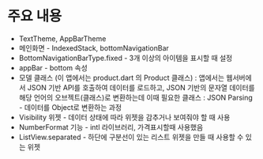 # 주요 내용
* TextTheme, AppBarTheme
* 메인화면 - IndexedStack, bottomNavigationBar
* BottomNavigationBarType.fixed - 3개 이상의 아이템을 표시할 때 설정
* appBar - bottom 속성
* 모델 클래스 (이 앱에서는 product.dart 의 Product 클래스)
    : 앱에서는 웹서버에서 JSON 기반 API를 호출하여 데이터를 로드하고, JSON 기반의 문자열 데이터를 해당 언어의 오브젝트(클래스)로 변환하는데 이때 필요한 클래스
    : JSON Parsing - 데이터를 Object로 변환하는 과정
* Visibility 위젯 - 데이터 상태에 따라 위젯을 감추거나 보여줘야 할 때 사용
* NumberFormat 기능 - intl 라이브러리, 가격표시할때 사용했음
* ListView.separated - 하단에 구분선이 있는 리스트 위젯을 만들 때 사용할 수 있는 위젯